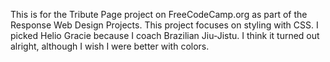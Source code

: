 This is for the Tribute Page project on FreeCodeCamp.org as part of the Response Web Design Projects.  This project focuses on styling with CSS.  I picked Helio Gracie because I coach Brazilian Jiu-Jistu.  I think it turned out alright, although I wish I were better with colors.